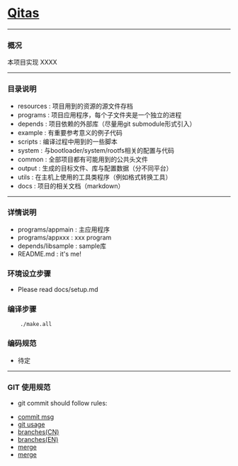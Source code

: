 # [Qitas](https://github.com/qitas/struct) 

---

### 概况

本项目实现 XXXX

---

### 目录说明

- resources  : 项目用到的资源的源文件存档
- programs   : 项目应用程序，每个子文件夹是一个独立的进程
- depends    : 项目依赖的外部库（尽量用git submodule形式引入）
- example    : 有重要参考意义的例子代码
- scripts    : 编译过程中用到的一些脚本
- system     : 与bootloader/system/rootfs相关的配置与代码
- common     : 全部项目都有可能用到的公共头文件
- output     : 生成的目标文件、库与配置数据（分不同平台）
- utils      : 在主机上使用的工具类程序（例如格式转换工具）
- docs       : 项目的相关文档（markdown）

---

### 详情说明

- programs/appmain   : 主应用程序
- programs/appxxx    : xxx program
- depends/libsample  : sample库
- README.md          : it's me!

### 环境设立步骤

- Please read docs/setup.md

### 编译步骤
```
    ./make.all
```

### 编码规范

- 待定

---

### GIT 使用规范

- git commit should follow rules:
 + [commit msg](http://karma-runner.github.io/0.12/dev/git-commit-msg.html)
 + [git usage](http://www.ruanyifeng.com/blog/2015/08/git-use-process.html)
 + [branches(CN)](http://www.ruanyifeng.com/blog/2012/07/git.html)
 + [branches(EN)](http://nvie.com/posts/a-successful-git-branching-model/)
 + [merge](http://scottchacon.com/2011/08/31/github-flow.html)
 + [merge](http://sandofsky.com/blog/git-workflow.html)

